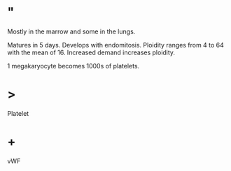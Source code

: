 # "

Mostly in the marrow and some in the lungs.

Matures in 5 days.
Develops with endomitosis.
Ploidity ranges from 4 to 64 with the mean of 16.
Increased demand increases ploidity.

1 megakaryocyte becomes 1000s of platelets.

# >

Platelet

# +

vWF

